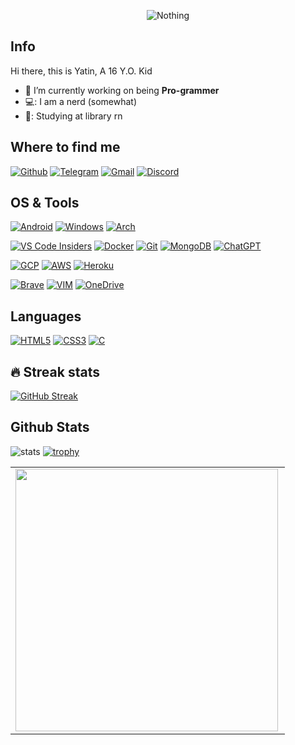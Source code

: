 <p align="center">  <img src="https://telegra.ph/file/fdf403fd12580fa256dfc.jpg" alt="Nothing"/></p>

## Info

Hi there, this is Yatin, A 16 Y.O. Kid

- 🔭 I’m currently working on being **Pro-grammer**
- 💻: I am a nerd (somewhat)
- 🏫: Studying at library rn

## Where to find me

[![Github](https://img.shields.io/badge/-Github-181717?style=for-the-badge&logo=Github&logoColor=white)](https://github.com/DamnYatin)
[![Telegram](https://img.shields.io/badge/Telegram-2CA5E0?style=for-the-badge&logo=telegram&logoColor=white)](https://t.me/DamnYatin)
[![Gmail](https://img.shields.io/badge/Gmail-D14836?style=for-the-badge&logo=gmail&logoColor=white)](mailto:yatinmishra911@gmail.com)
[![Discord](https://img.shields.io/badge/Discord-%235865F2.svg?style=for-the-badge&logo=discord&logoColor=white)](https://discord.com/users/247345265009229835)

## OS & Tools

[![Android](https://img.shields.io/badge/Android-3DDC84?style=for-the-badge&logo=android&logoColor=white)](https://android.com)
[![Windows](https://img.shields.io/badge/Windows-0078D6?style=for-the-badge&logo=windows&logoColor=white)](https://www.microsoft.com/en-in/windows?r=1)
[![Arch](https://img.shields.io/badge/Arch%20Linux-1793D1?logo=arch-linux&logoColor=fff&style=for-the-badge)](https://archlinux.org)

[![VS Code Insiders](https://img.shields.io/badge/VS%20Code%20Insiders-35b393.svg?style=for-the-badge&logo=visual-studio-code&logoColor=white)](https://code.visualstudio.com)
[![Docker](https://img.shields.io/badge/Docker-2CA5E0?style=for-the-badge&logo=docker&logoColor=white)](https://www.docker.com/)
[![Git](https://img.shields.io/badge/Git-F05032?style=for-the-badge&logo=git&logoColor=white)](https://git-scm.com/)
[![MongoDB](https://img.shields.io/badge/MongoDB-4EA94B?style=for-the-badge&logo=mongodb&logoColor=white)](https://www.mongodb.com/)
[![ChatGPT](https://img.shields.io/badge/chatGPT-74aa9c?style=for-the-badge&logo=openai&logoColor=white)](https://chatgpt.com)

[![GCP](https://img.shields.io/badge/Google_Cloud-4285F4?style=for-the-badge&logo=google-cloud&logoColor=white)](https://cloud.google.com/)
[![AWS](https://img.shields.io/badge/Amazon_AWS-232F3E?style=for-the-badge&logo=amazon-aws&logoColor=white)](https://aws.amazon.com/)
[![Heroku](https://img.shields.io/badge/Heroku-430098?style=for-the-badge&logo=heroku&logoColor=white)](https://www.heroku.com/)

[![Brave](https://img.shields.io/badge/Brave-FB542B?style=for-the-badge&logo=Brave&logoColor=white)](https://brave.com/)
[![VIM](https://img.shields.io/badge/VIM-%2311AB00.svg?&style=for-the-badge&logo=vim&logoColor=white)](https://www.vim.org/)
[![OneDrive](https://img.shields.io/badge/OneDrive-0078D4.svg?style=for-the-badge&logo=microsoftonedrive&logoColor=white)](https://onedrive.live.com/)

## Languages
[![HTML5](https://img.shields.io/badge/html5-%23E34F26.svg?style=for-the-badge&logo=html5&logoColor=white)](https://html5.org/)
[![CSS3](https://img.shields.io/badge/css3-%231572B6.svg?style=for-the-badge&logo=css3&logoColor=white)](https://css3.com/)
[![C](https://img.shields.io/badge/c-%2300599C.svg?style=for-the-badge&logo=c&logoColor=white)](https://www.c-language.org/)

## 🔥 Streak stats

[![GitHub Streak](https://streak-stats.demolab.com/?user=DamnYatin)](https://git.io/streak-stats)

## Github Stats

![stats](https://github-readme-stats.vercel.app/api?username=DamnYatin&show_icons=true&count_private=true&title_color=f7d745&text_color=b2d76c&icon_color=6562af&bg_color=00000000&hide=bg-color&hide_border=true)
[![trophy](https://github-profile-trophy.vercel.app/?username=DamnYatin&theme=onedark)](https://github.com/DamnYatin/github-profile-trophy)
<br>

<center>
  <table>
    <tr>
        <td><img width="420px" align="left" src="https://github-readme-stats.vercel.app/api/top-langs/?username=DamnYatin&hide=html&layout=compact&theme=tokyonight" /></td>
    </tr>   
  </table>
</center>  

<br>
